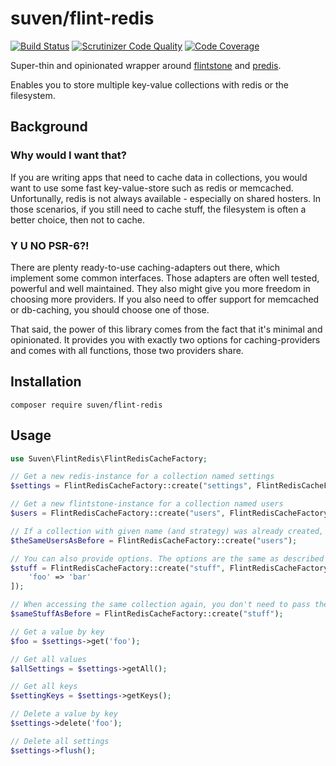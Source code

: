 # suven/flint-redis

[![Build Status](https://travis-ci.org/Suven/flintRedis.svg?branch=master)](https://travis-ci.org/Suven/flintRedis)
[![Scrutinizer Code Quality](https://scrutinizer-ci.com/g/Suven/flintRedis/badges/quality-score.png?b=master)](https://scrutinizer-ci.com/g/Suven/flintRedis/?branch=master)
[![Code Coverage](https://scrutinizer-ci.com/g/Suven/flintRedis/badges/coverage.png?b=master)](https://scrutinizer-ci.com/g/Suven/flintRedis/?branch=master)

Super-thin and opinionated wrapper around [flintstone](https://github.com/fire015/flintstone) and [predis](https://github.com/nrk/predis).

Enables you to store multiple key-value collections with redis or the filesystem.

## Background

### Why would I want that?

If you are writing apps that need to cache data in collections, you would want to
use some fast key-value-store such as redis or memcached. Unfortunally, redis
is not always available - especially on shared hosters. In those scenarios, if
you still need to cache stuff, the filesystem is often a better choice, then not
to cache.

### Y U NO PSR-6?!

There are plenty ready-to-use caching-adapters out there, which implement some
common interfaces. Those adapters are often well tested, powerful and well
maintained. They also might give you more freedom in choosing more providers.
If you also need to offer support for memcached or db-caching, you should choose
one of those.

That said, the power of this library comes from the fact that it's minimal and
opinionated. It provides you with exactly two options for caching-providers and
comes with all functions, those two providers share.

## Installation

`composer require suven/flint-redis`

## Usage

```php
use Suven\FlintRedis\FlintRedisCacheFactory;

// Get a new redis-instance for a collection named settings
$settings = FlintRedisCacheFactory::create("settings", FlintRedisCacheFactory::STRATEGY_REDIS);

// Get a new flintstone-instance for a collection named users
$users = FlintRedisCacheFactory::create("users", FlintRedisCacheFactory::STRATEGY_FLINTSTONE);

// If a collection with given name (and strategy) was already created, that is reused
$theSameUsersAsBefore = FlintRedisCacheFactory::create("users");

// You can also provide options. The options are the same as described in predis/flintstone
$stuff = FlintRedisCacheFactory::create("stuff", FlintRedisCacheFactory::STRATEGY_FLINTSTONE, [
    'foo' => 'bar'
]);

// When accessing the same collection again, you don't need to pass the options/strategy again
$sameStuffAsBefore = FlintRedisCacheFactory::create("stuff");

// Get a value by key
$foo = $settings->get('foo');

// Get all values
$allSettings = $settings->getAll();

// Get all keys
$settingKeys = $settings->getKeys();

// Delete a value by key
$settings->delete('foo');

// Delete all settings
$settings->flush();
```
